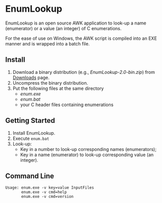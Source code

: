 # EnumLookup #

EnumLookup is an open source AWK application to look-up a name (enumerator) or
a value (an integer) of C enumerations.

For the ease of use on Windows, the AWK script is compiled into an EXE manner
and is wrapped into a batch file.


## Install ##

1. Download a binary distribution (e.g., *EnumLookup-2.0-bin.zip*) from
   [Downloads](https://bitbucket.org/YorkJong/awkenumlookup/downloads) page.
2. Uncompress the binary distribution.
3. Put the following files at the same directory
    * *enum.exe*
    * *enum.bat*
    * your C header files containing enumerations


## Getting Started ##

1. Install EnumLookup.
2. Execute `enum.bat`
3. Look-up:
    * Key in a number to look-up corresponding names (enumerators);
    * Key in a name (enumerator) to look-up corresponding value (an integer).


## Command Line ##

```
Usage: enum.exe -v key=value InputFiles
       enum.exe -v cmd=help
       enum.exe -v cmd=version
```
